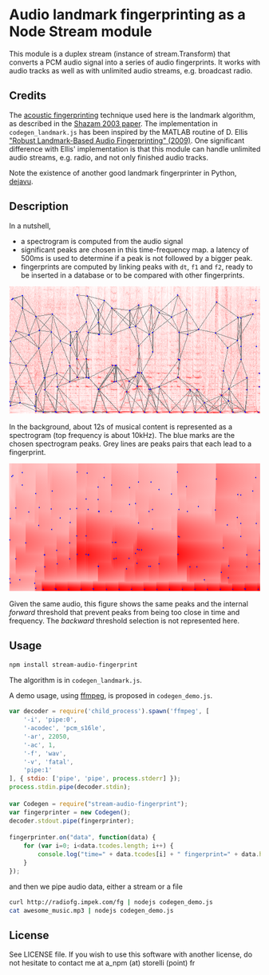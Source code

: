 # Audio landmark fingerprinting as a Node Stream module

This module is a duplex stream (instance of stream.Transform) that converts a PCM audio signal into a series of audio fingerprints. It works with audio tracks as well as with unlimited audio streams, e.g. broadcast radio.

## Credits

The [acoustic fingerprinting](https://en.wikipedia.org/wiki/Acoustic_fingerprint) technique used here is the landmark algorithm, as described in the [Shazam 2003 paper](http://www.ee.columbia.edu/~dpwe/papers/Wang03-shazam.pdf).
The implementation in ```codegen_landmark.js``` has been inspired by the MATLAB routine of D. Ellis ["Robust Landmark-Based Audio Fingerprinting" (2009)](http://labrosa.ee.columbia.edu/matlab/fingerprint/). One significant difference with Ellis' implementation is that this module can handle unlimited audio streams, e.g. radio, and not only finished audio tracks.

Note the existence of another good landmark fingerprinter in Python, [dejavu](https://github.com/worldveil/dejavu).

## Description

In a nutshell,
- a spectrogram is computed from the audio signal
- significant peaks are chosen in this time-frequency map. a latency of 500ms is used to determine if a peak is not followed by a bigger peak.
- fingerprints are computed by linking peaks with ```dt```, ```f1``` and ```f2```, ready to be inserted in a database or to be compared with other fingerprints.

![Spectrogram, peaks and pairs](out-fft.png)

In the background, about 12s of musical content is represented as a spectrogram (top frequency is about 10kHz). The blue marks are the chosen spectrogram peaks. Grey lines are peaks pairs that each lead to a fingerprint.

![Threshold and peaks](out-thr.png)

Given the same audio, this figure shows the same peaks and the internal *forward* threshold that prevent peaks from being too close in time and frequency. The *backward* threshold selection is not represented here.

## Usage

```sh
npm install stream-audio-fingerprint
```

The algorithm is in ```codegen_landmark.js```.

A demo usage, using [ffmpeg](https://ffmpeg.org/download.html), is proposed in ```codegen_demo.js```.

```javascript
var decoder = require('child_process').spawn('ffmpeg', [
	'-i', 'pipe:0',
	'-acodec', 'pcm_s16le',
	'-ar', 22050,
	'-ac', 1,
	'-f', 'wav',
	'-v', 'fatal',
	'pipe:1'
], { stdio: ['pipe', 'pipe', process.stderr] });
process.stdin.pipe(decoder.stdin);

var Codegen = require("stream-audio-fingerprint");
var fingerprinter = new Codegen();
decoder.stdout.pipe(fingerprinter);

fingerprinter.on("data", function(data) {
	for (var i=0; i<data.tcodes.length; i++) {
		console.log("time=" + data.tcodes[i] + " fingerprint=" + data.hcodes[i]);
	}
});
```

and then we pipe audio data, either a stream or a file

```sh
curl http://radiofg.impek.com/fg | nodejs codegen_demo.js
cat awesome_music.mp3 | nodejs codegen_demo.js
```

## License

See LICENSE file. If you wish to use this software with another license, do not hesitate to contact me at a_npm (at) storelli (point) fr
